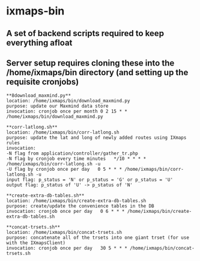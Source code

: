 # ixmaps-bin
## A set of backend scripts required to keep everything afloat

## Server setup requires cloning these into the /home/ixmaps/bin directory (and setting up the requisite cronjobs)

```
**8download_maxmind.py**
location: /home/ixmaps/bin/download_maxmind.py
purpose: update our Maxmind data store
invocation: cronjob once per month 0 2 15 * * /home/ixmaps/bin/download_maxmind.py
```

```
**corr-latlong.sh**
location: /home/ixmaps/bin/corr-latlong.sh
purpose: update the lat and long of newly added routes using IXmaps rules
invocation:
-N flag from application/controller/gather_tr.php
-N flag by cronjob every time minutes   */10 * * * * /home/ixmaps/bin/corr-latlong.sh -u
-U flag by cronjob once per day   0 5 * * * /home/ixmaps/bin/corr-latlong.sh -u
input flag: p_status = 'N' or p_status = 'G' or p_status = 'U'
output flag: p_status of 'U' -> p_status of 'N'
```

```
**create-extra-db-tables.sh**
location: /home/ixmaps/bin/create-extra-db-tables.sh
purpose: create/update the convenience tables in the DB
invocation: cronjob once per day   0 6 * * * /home/ixmaps/bin/create-extra-db-tables.sh
```

```
**concat-trsets.sh**
location: /home/ixmaps/bin/concat-trsets.sh
purpose: concatenate all of the trsets into one giant trset (for use with the IXmapsClient)
invocation: cronjob once per day   30 5 * * * /home/ixmaps/bin/concat-trsets.sh
```

